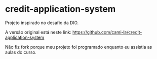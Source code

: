 # credit-application-system

Projeto inspirado no desafio da DIO.

A versão original está neste link:
https://github.com/cami-la/credit-application-system

Não fiz fork porque meu projeto foi programado enquanto eu assistia as aulas do curso.
